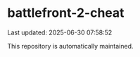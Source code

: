 # battlefront-2-cheat

Last updated: 2025-06-30 07:58:52

This repository is automatically maintained.
